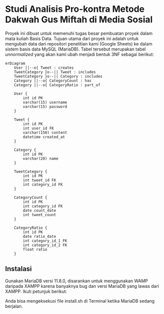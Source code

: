 # Studi Analisis Pro-kontra Metode Dakwah Gus Miftah di Media Sosial

Proyek ini dibuat untuk memenuhi tugas besar pembuatan proyek dalam mata kuliah Basis Data. Tujuan utama dari proyek ini adalah untuk mengubah data dari repositori penelitian kami (Google Sheets) ke dalam sistem basis data MySQL (MariaDB). Tabel tersebut merupakan tabel <i>unnormalized</i> yang akan kami ubah menjadi bentuk 3NF sebagai berikut:

```mermaid
erDiagram
    User ||--o{ Tweet : creates
    TweetCategory }o--|| Tweet : includes
    TweetCategory }o--|| Category : includes
    Category ||--o{ CategoryCount : has
    Category ||--o{ CategoryRatio : part_of

    User {
        int id PK
        varchar(15) username
        varchar(15) password
    }

    Tweet {
        int id PK
        int user_id FK
        varchar(150) content
        datetime created_at
    }

    Category {
        int id PK
        varchar(20) name
    }

    TweetCategory {
        int id PK
        int tweet_id FK
        int category_id FK
    }

    CategoryCount {
        int id PK
        int category_id FK
        date count_date
        int tweet_count
    }

    CategoryRatio {
        int id PK
        date ratio_date
        int category_id_1 FK
        int category_id_2 FK
        float ratio
    }
```

## Instalasi

Gunakan MariaDB versi 11.8.0, disarankan untuk menggunakan WAMP daripada XAMPP karena banyaknya bug dan versi MariaDB yang lawas dari XAMPP. Ikuti petunjuk berikut:

Anda bisa mengeksekusi file install.sh di Terminal ketika MariaDB sedang berjalan.